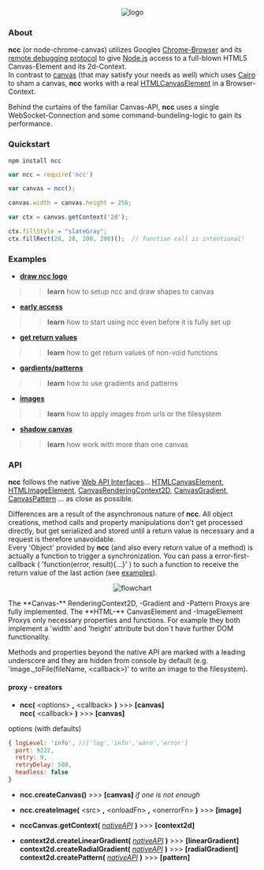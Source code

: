 <!-- ![logo](https://raw.githubusercontent.com/indus/ncc/master/footage/logo.png) -->

<p align="center">
  <img src="https://raw.githubusercontent.com/indus/ncc/master/footage/logo.png" alt="logo"/>
</p>

### About
**ncc** (or node-chrome-canvas) utilizes Googles [Chrome-Browser](https://www.google.com/chrome/browser/) and its [remote debugging protocol](https://developers.google.com/chrome-developer-tools/docs/debugger-protocol) to give [Node.js](http://nodejs.org/) access to a full-blown HTML5 Canvas-Element and its 2d-Context.  
In contrast to [canvas](https://www.npmjs.org/package/canvas) (that may satisfy your needs as well) which uses [Cairo](http://cairographics.org/) to sham a canvas, **ncc** works with a real [HTMLCanvasElement](https://developer.mozilla.org/en-US/docs/Web/API/HTMLCanvasElement) in a Browser-Context.

Behind the curtains of the familiar Canvas-API, **ncc** uses a single WebSocket-Connection and some command-bundeling-logic to gain its performance.

### Quickstart
```
npm install ncc
```
```javascript
var ncc = require('ncc')

var canvas = ncc();

canvas.width = canvas.height = 256;

var ctx = canvas.getContext('2d');

ctx.fillStyle = "slateGray";
ctx.fillRect(28, 28, 200, 200)();  // function call is intentional!
```

### Examples

- **[draw ncc logo](https://github.com/indus/ncc/blob/master/examples/1_draw_ncc_logo.js)**
>> **learn** how to setup ncc and draw shapes to canvas
- **[early access](https://github.com/indus/ncc/blob/master/examples/2_early_access.js)**
>> **learn** how to start using ncc even before it is fully set up
- **[get return values](https://github.com/indus/ncc/blob/master/examples/3_get_return_values.js)**
>> **learn** how to get return values of non-void functions
- **[gardients/patterns](https://github.com/indus/ncc/blob/master/examples/4_gradients_and_patterns.js)**
>> **learn** how to use gradients and patterns
- **[images](https://github.com/indus/ncc/blob/master/examples/5_images.js)**
>> **learn** how to apply images from urls or the filesystem
- **[shadow canvas](https://github.com/indus/ncc/blob/master/examples/6_shadow_canvas.js)**
>> **learn** how work with more than one canvas

### API

**ncc** follows the native [Web API Interfaces](https://developer.mozilla.org/en-US/docs/Web/API)...
[HTMLCanvasElement](https://developer.mozilla.org/en-US/docs/Web/API/HTMLCanvasElement),
[HTMLImageElement](https://developer.mozilla.org/en-US/docs/Web/API/HTMLImageElement),
[CanvasRenderingContext2D](https://developer.mozilla.org/en-US/docs/Web/API/CanvasRenderingContext2D),
[CanvasGradient](https://developer.mozilla.org/en-US/docs/Web/API/CanvasGradient),
[CanvasPattern](https://developer.mozilla.org/en-US/docs/Web/API/CanvasPattern)
... as close as possible.

Differences are a result of the asynchronous nature of **ncc**. All object creations, method calls and property manipulations don't get processed directly, but get serialized and stored until a return value is necessary and a request is therefore unavoidable.  
Every 'Object' provided by **ncc** (and also every return value of a method) is actually a function to trigger a synchronization. You can pass a error-first-callback ( 'function(error, result){...}' ) to such a function to receive the return value of the last action (see [examples](https://github.com/indus/ncc#examples)).
<p align="center">
  <img src="https://raw.githubusercontent.com/indus/ncc/master/footage/flow.png" alt="flowchart"/>
</p>
The **Canvas-** RenderingContext2D, -Gradient and -Pattern Proxys are fully implemented.  
The **HTML-** CanvasElement and -ImageElement Proxys only necessary properties and functions. For example they both implement a 'width' and 'height' attribute but don´t have further DOM functionality.  

Methods and properties beyond the native API are marked with a leading underscore and they are hidden from console by default (e.g. 'image._toFile(fileName, &lt;callback&gt;)' to write an image to the filesystem).

#### proxy - creators

* **ncc(** &lt;options&gt; **,** &lt;callback&gt; **)** >>> **[canvas]**  
**ncc(** &lt;callback&gt; **)** >>> **[canvas]** 

options (with defaults)
```javascript
{ logLevel: 'info', //['log','info','warn','error']
  port: 9222,
  retry: 9,
  retryDelay: 500,
  headless: false
}
```

* **ncc.createCanvas()** >>> **[canvas]**    *if one is not enough*

* **ncc.createImage(** &lt;src&gt; **,** &lt;onloadFn&gt; **,** &lt;onerrorFn&gt; **)** >>> **[image]**

* **nccCanvas.getContext(** *[nativeAPI](https://developer.mozilla.org/en-US/docs/Web/API/HTMLCanvasElement#Methods)* **)** >>> **[context2d]**

* **context2d.createLinearGradient(** *[nativeAPI](https://developer.mozilla.org/en-US/docs/Web/API/CanvasRenderingContext2D#createLinearGradient())* **)** >>> **[linearGradient]**  
**context2d.createRadialGradient(** *[nativeAPI](https://developer.mozilla.org/en-US/docs/Web/API/CanvasRenderingContext2D#createRadialGradient())* **)** >>> **[radialGradient]**  
**context2d.createPattern(** *[nativeAPI](https://developer.mozilla.org/en-US/docs/Web/API/CanvasRenderingContext2D#createPattern())* **)** >>> **[pattern]**

